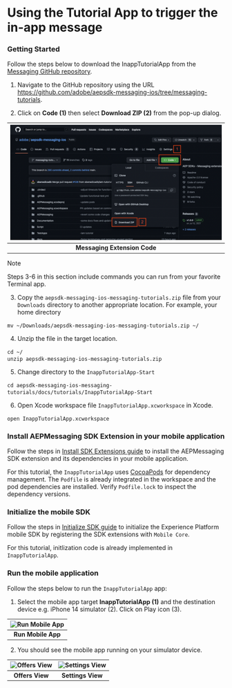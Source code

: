 # Using the Tutorial App to trigger the in-app message

### Getting Started

Follow the steps below to download the InappTutorialApp from the [Messaging GitHub repository](https://github.com/adobe/aepsdk-messaging-ios).

1. Navigate to the GitHub repository using the URL https://github.com/adobe/aepsdk-messaging-ios/tree/messaging-tutorials.

2. Click on **Code (1)** then select **Download ZIP (2)** from the pop-up dialog.

| ![Messaging Extension Code](assets/messaging-github-code.png?raw=true) |
| :---: |
| **Messaging Extension Code** |

> [!NOTE]
> Steps 3-6 in this section include commands you can run from your favorite Terminal app.  

3. Copy the `aepsdk-messaging-ios-messaging-tutorials.zip` file from your `Downloads` directory to another appropriate location. For example, your home directory

```
mv ~/Downloads/aepsdk-messaging-ios-messaging-tutorials.zip ~/
```

4. Unzip the file in the target location.

```
cd ~/
unzip aepsdk-messaging-ios-messaging-tutorials.zip
```

5. Change directory to the `InappTutorialApp-Start`

```
cd aepsdk-messaging-ios-messaging-tutorials/docs/tutorials/InappTutorialApp-Start
```

6. Open Xcode workspace file `InappTutorialApp.xcworkspace` in Xcode.

```
open InappTutorialApp.xcworkspace
```

### Install AEPMessaging SDK Extension in your mobile application

Follow the steps in [Install SDK Extensions guide](../getting-started/install-sdk-extensions.md) to install the AEPMessaging SDK extension and its dependencies in your mobile application.

For this tutorial, the `InappTutorialApp` uses [CocoaPods](https://guides.cocoapods.org/using/getting-started.html) for dependency management. The `Podfile` is already integrated in the workspace and the pod dependencies are installed. Verify `Podfile.lock` to inspect the dependency versions.

### Initialize the mobile SDK

Follow the steps in [Initialize SDK guide](../getting-started/init-sdk.md) to initialize the Experience Platform mobile SDK by registering the SDK extensions with `Mobile Core`.

For this tutorial, initlization code is already implemented in `InappTutorialApp`.

### Run the mobile application

Follow the steps below to run the `InappTutorialApp` app:

1. Select the mobile app target **InappTutorialApp (1)** and the destination device e.g. iPhone 14 simulator (2). Click on Play icon (3).

| ![Run Mobile App](../../assets/mobile-app-run.png?raw=true) |
| :---: |
| **Run Mobile App** |

2. You should see the mobile app running on your simulator device.

|![Offers View](../../assets/mobile-app-offers-view.png?raw=true) | ![Settings View](../../assets/mobile-app-settings-view.png?raw=true) |
| :---------: | :------------: |
| **Offers View** |  **Settings View** |